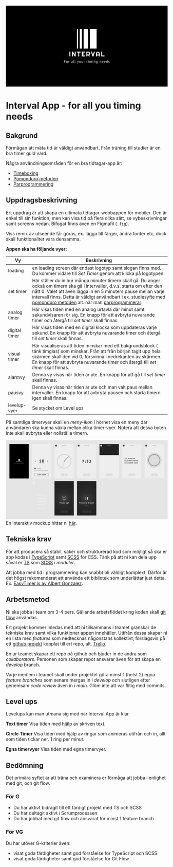 ![poster](./poster.png)
# Interval App - for all you timing needs

## Bakgrund
Förmågan att mäta tid är väldigt användbart. Från träning till studier är en bra timer guld värd.

Några användningsområden för en bra tidtagar-app är:

- [Timeboxing](https://medium.com/dreimannzelt-adventures/7-secrets-to-master-timeboxing-66a744ea9175)
- [Pomondoro metoden](https://www.metodbanken.se/post/pomodorometoden)
- [Parprogrammering](https://sv.wikipedia.org/wiki/Parprogrammering)


## Uppdragsbeskrivning
Ert uppdrag är att skapa en ultimata tidtagar-webbappen för mobiler. Den är enkel till sin funktion, men kan visa tid på flera olika sätt, se vybeskrivningar samt screens nedan. Bifogat finns även en Figmafil (```.fig```). 

Viss remix av utseende får göras, ex. lägga till färger, ändra fonter etc, dock skall funktionalitet vara densamma.


**Appen ska ha följande vyer:**

|Vy|Beskrivning|
|---|---|
|loading|en loading screen där endast logotyp samt slogan finns med. Du kommer vidare till *Set Timer* genom att klicka på logotypen.|
|set timer|Här ställer du in hur många minuter timern skall gå. Du anger också om timern ska gå i intervaller, d.v.s. starta om efter den nått 0. Valet att även lägga in en 5 minuters pause mellan varje intervall finns. Detta är väldigt användbart i ex. studiesyfte med [pomondoro metoden](https://www.metodbanken.se/post/pomodorometoden) alt. när man [parprogrammerar](https://sv.wikipedia.org/wiki/Parprogrammering). |
|analog timer|Här visas tiden med en analog urtavla där minut samt sekundvisaren rör sig. En knapp för att avbryta nuvarande timer och återgå till *set timer* skall finnas.|
|digital timer|Här visas tiden med en digital klocka som uppdateras varje sekund. En knapp för att avbryta nuvarande timer och återgå till *set timer* skall finnas.|
|visual timer|Här visualiseras att tiden minskar med ett bakgrundsblock ( tänk timglas) som minskar. Från att från början tagit upp hela skärmen skall den vid 0, försvinna i nedrekanten av skärmen. En knapp för att avbryta nuvarande timer och återgå till *set timer* skall finnas.|
|alarmvy|Denna vy visas när tiden är ute. En knapp för att gå till *set timer* skall finnas.|
|pausvy|Denna vy visas när tiden är ute och man valt paus mellan intervaller. En knapp för att avbryta pausen och starta timern igen skall finnas.|
|levelup-vyer|Se stycket om Level ups|

På samtliga timervyer skall en *meny-ikon* i hörnet visa en meny där användaren ska kunna växla mellan olika timer-vyer. Notera att dessa byten inte skall avbryta eller nollställa timern.

![screens](screens.png)
En interaktiv mockup hittar ni [här](https://www.figma.com/proto/AerBB2Yx3IiT9iL8U8akVR/Interval-app-1.0?node-id=23%3A176&scaling=scale-down&page-id=23%3A3).

## Tekniska krav
För att producera så stabil, säker och strukturerad kod som möjligt så ska er app kodas i [TypeScript](https://www.typescriptlang.org/) samt [SCSS](https://sass-lang.com/) för CSS. Tänk på att ni kan dela upp såväl er [TS](https://www.typescriptlang.org/docs/handbook/modules.html) som [SCSS](https://sass-lang.com/guide) i *moduler*.

Att jobba med tid i programmering kan snabbt bli väldigt komplext. Därför är det högst rekomenderat att använda ett bibliotek som underlättar just detta. Ex. [EasyTimer.js av Albert Gonzalez](https://albert-gonzalez.github.io/easytimer.js/).



## Arbetsmetod
Ni ska jobba i team om 3-4 pers. Gällande arbetsflödet kring koden skall [git flow](https://www.atlassian.com/git/tutorials/comparing-workflows/gitflow-workflow) användas.

Ert projekt kommer inledas med att ni tillsammans i teamet granskar de tekniska krav samt vilka funktioner appen innehåller. Utifrån dessa skapar ni en lista med *features* som nedtecknas någonstans kollektivt, förslagsvis på ett [github projekt](https://github.com/features/project-management/) kopplat till ert repo, alt. [Trello](https://trello.com/).

En ur teamet skapar ett repo på github och bjuder in de andra som *collaborators*. Personen som skapar repot ansvarar även för att skapa en *develop* branch.

Varje medlem i teamet skall under projektet göra minst 1 (helst 2) egna *feature branches* som senare mergas in i *develop* och slutligen efter genemsam *code review* även in i *main*. Glöm inte att var flitig med commits.


## Level ups
Levelups kan man utmana sig med när Interval App är klar.

**Text timer**
Visa tiden med hjälp av skriven text.

**Circle Timer**
Visa tiden med hjälp av ringar som animeras utifrån och in, allt som tiden tickar ner. 1 ring per minut.

**Egna timervyer**
Visa tiden med egna timervyer.

## Bedömning
Det primära syftet är att träna och examinera er förmåga att jobba i enlighet med git, och git flow.

### För G
- Du har aktivt bidragit till ett färdigt projekt med TS och SCSS
- Du har deltagit aktivt i Scrumprocessen
- Du har jobbat med git flow och ansvarat för minst 1 feature branch

### För VG
Du har utöver G-kriterier även:
- visat goda färdigheter samt god förståelse för TypeScript och SCSS
- visat goda färdigheter samt god förståelse för Git Flow